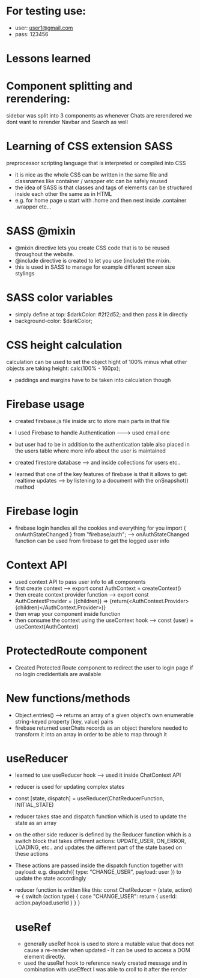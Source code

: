 # For testing use:

- user: user1@gmail.com
- pass: 123456

# Lessons learned

# Component splitting and rerendering:

sidebar was split into 3 components as whenever Chats are rerendered we dont want to rerender Navbar and Search as well

<div className="sidebar">
<Navbar />
<Search />
<Chats />
</div>

# Learning of CSS extension SASS

preprocessor scripting language that is interpreted or compiled into CSS

- it is nice as the whole CSS can be written in the same file and classnames like container / wrapper etc can be safely reused
- the idea of SASS is that classes and tags of elements can be structured inside each other the same as in HTML
- e.g. for home page u start with .home and then nest inside .container .wrapper etc...

# SASS @mixin

- @mixin directive lets you create CSS code that is to be reused throughout the website.
- @include directive is created to let you use (include) the mixin.
- this is used in SASS to manage for example different screen size stylings

# SASS color variables

- simply define at top: $darkColor: #2f2d52; and then pass it in directly
- background-color: $darkColor;

# CSS height calculation

calculation can be used to set the object hight of 100% minus what other objects are taking
height: calc(100% - 160px);

- paddings and margins have to be taken into calculation though

# Firebase usage

- created firebase.js file inside src to store main parts in that file
- I used Firebase to handle Authentication ---> used email one
- but user had to be in addition to the authentication table also placed in the users table where more info about the user is maintained
- created firestore database --> and inside collections for users etc..

- learned that one of the key features of firebase is that it allows to get: realtime updates --> by listening to a document with the onSnapshot() method

# Firebase login

- firebase login handles all the cookies and everything for you
  import { onAuthStateChanged } from "firebase/auth"; --> onAuthStateChanged function can be used from firebase to get the logged user info

# Context API

- used context API to pass user info to all components
- first create context --> export const AuthContext = createContext()
- then create context provider function --> export const AuthContextProvider = ({children}) => {return(<AuthContext.Provider>{children}</AuthContext.Provider>)}
- then wrap your <App /> component inside <AuthContextProvider> function
- then consume the context using the useContext hook --> const {user} = useContext(AuthContext)

# ProtectedRoute component

- Created Protected Route component to redirect the user to login page if no login credidentials are available

# New functions/methods

- Object.entries() --> returns an array of a given object's own enumerable string-keyed property [key, value] pairs
- firebase returned userChats records as an object therefore needed to transform it into an array in order to be able to map through it

# useReducer

- learned to use useReducer hook --> used it inside ChatContext API
- reducer is used for updating complex states
- const [state, dispatch] = useReducer(ChatReducerFunction, INITIAL_STATE)
- reducer takes stae and dispatch function which is used to update the state as an array
- on the other side reducer is defined by the Reducer function which is a switch block that takes different actions: UPDATE_USER, ON_ERROR, LOADING, etc.. and updates the different part of the state based on these actions
- These actions are passed inside the dispatch function together with payload: e.g. dispatch({ type: "CHANGE_USER", payload: user }) to update the state accordingly
- reducer function is written like this:
  const ChatReducer = (state, action) => {
  switch (action.type) {
  case "CHANGE_USER":
  return {
  userId: action.payload.userId
  }
  }
  }

  # useRef

  - generally useRef hook is used to store a mutable value that does not cause a re-render when updated - It can be used to access a DOM element directly.
  - used the useRef hook to reference newly created message and in combination with useEffect I was able to croll to it after the render
